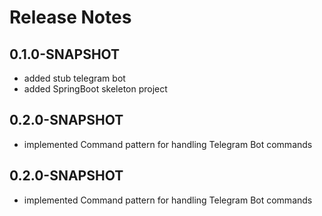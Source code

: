 # Release Notes

## 0.1.0-SNAPSHOT

* added stub telegram bot
* added SpringBoot skeleton project

## 0.2.0-SNAPSHOT

* implemented Command pattern for handling Telegram Bot commands

## 0.2.0-SNAPSHOT

* implemented Command pattern for handling Telegram Bot commands